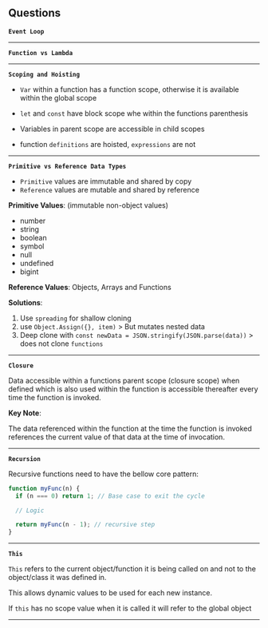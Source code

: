 ## Questions

**`Event Loop`**

---

**`Function vs Lambda`**

---

**`Scoping and Hoisting`**

- `Var` within a function has a function scope, otherwise it is available within the global scope
- `let` and `const` have block scope whe within the functions parenthesis

- Variables in parent scope are accessible in child scopes

- function `definitions` are hoisted, `expressions` are not

---

**`Primitive vs Reference Data Types`**

- `Primitive` values are immutable and shared by copy
- `Reference` values are mutable and shared by reference

**Primitive Values**: (immutable non-object values)

- number
- string
- boolean
- symbol
- null
- undefined
- bigint

**Reference Values**: Objects, Arrays and Functions

**Solutions**:

1. Use `spreading` for shallow cloning
2. use `Object.Assign({}, item)` > But mutates nested data
3. Deep clone with `const newData = JSON.stringify(JSON.parse(data))` > does not clone `functions`

---

**`Closure`**

Data accessible within a functions parent scope (closure scope) when defined which is also used within the function is accessible thereafter every time the function is invoked.

**Key Note**:

The data referenced within the function at the time the function is invoked references the current value of that data at the time of invocation.

---

**`Recursion`**

Recursive functions need to have the bellow core pattern:

```js
function myFunc(n) {
  if (n === 0) return 1; // Base case to exit the cycle

  // Logic

  return myFunc(n - 1); // recursive step
}
```

---

**`This`**

`This` refers to the current object/function it is being called on and not to the object/class it was defined in.

This allows dynamic values to be used for each new instance.

If `this` has no scope value when it is called it will refer to the global object

---
